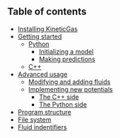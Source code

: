 ## Table of contents
   * [Installing KineticGas](#Installing-KineticGas)
   * [Getting started](#Getting-started:-In-Python)
     * [Python](#getting-started-in-python)
       * [Initializing a model](#Initializing-a-model)
       * [Making predictions](#Making-predictions)
     * [C++](#getting-started-in-c)
   * [Advanced usage]()
     * [Modifying and adding fluids]()
     * [Implementing new potentials]()
       * [The C++ side]()
       * [The Python side]()
   * [Program structure](#structure)
   * [File system](#file-system)
   * [Fluid indentifiers](#fluid-identifiers)
